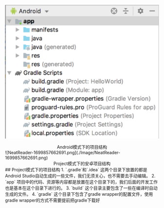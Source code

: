 ![Pastedimage20231113143545](./Image/Pastedimage20231113143545.png)
<center> Android模式下的项目结构 </center>
![NeatReader-1699857662691.png](./Image/NeatReader-1699857662691.png)

<center>Project模式下的安卓项目结构</center>
## Project模式下的项目结构
1.  `.gradle`和`.idea`
这两个目录下放置的都是Android Studio自动生成的一些文件，我们无须关心，也不需要去手动编辑。
2. `app`
项目中的代码、资源等内容都是放置在这个目录下的，我们后面的开发工作也是基本在这个目录下进行的。
3. `build`
这个目录主要包含了一些在编译时自动生成的文件。
4. `gradle`
这个目录下包含了gradle wrapper的配置文件，使用gradle wrapper的方式不需要提前把gradle下载好
